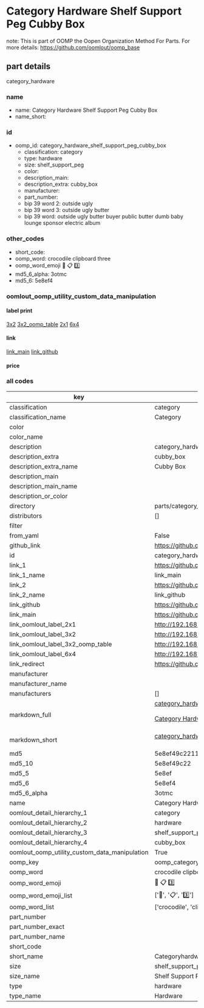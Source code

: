 # Category Hardware Shelf Support Peg Cubby Box  

note: This is part of OOMP the Oopen Organization Method For Parts. For more details: https://github.com/oomlout/oomp_base

##  part details
  



category_hardware



### name
* name: Category Hardware Shelf Support Peg Cubby Box
* name_short: 
### id
* oomp_id: category_hardware_shelf_support_peg_cubby_box
  * classification: category
  * type: hardware
  * size: shelf_support_peg
  * color: 
  * description_main: 
  * description_extra: cubby_box
  * manufacturer: 
  * part_number: 
  * bip 39 word 2: outside ugly
  * bip 39 word 3: outside ugly butter
  * bip 39 word: outside ugly butter buyer public butter dumb baby lounge sponsor electric album

### other_codes
* short_code: 
* oomp_word: crocodile clipboard three
* oomp_word_emoji :crocodile: :clipboard: :three:
* md5_6_alpha: 3otmc
* md5_6: 5e8ef4






### oomlout_oomp_utility_custom_data_manipulation
#### label print
[3x2](http://192.168.1.245:1112/?label=oomp%203otmc)
[3x2_oomp_table](http://192.168.1.108:1112/?label=oomp%203otmc)
[2x1](http://192.168.1.242:1112/?label=oomp%203otmc)
[6x4](http://192.168.1.55:1112/?label=oomp%203otmc)    

#### link

[link_main](https://github.com/oomlout/oomlout_oomp_version_1_messy/tree/main/parts/category_hardware_shelf_support_peg_cubby_box) [link_github](https://github.com/oomlout/oomlout_oomp_version_1_messy/tree/main/parts/category_hardware_shelf_support_peg_cubby_box)                             

#### price







### all codes 
| key | value |  
| --- | --- |  
| classification | category |  
| classification_name | Category |  
| color |  |  
| color_name |  |  
| description | category_hardware |  
| description_extra | cubby_box |  
| description_extra_name | Cubby Box |  
| description_main |  |  
| description_main_name |  |  
| description_or_color |   |  
| directory | parts/category_hardware_shelf_support_peg_cubby_box |  
| distributors | [] |  
| filter |  |  
| from_yaml | False |  
| github_link | https://github.com/oomlout/oomlout_oomp_part_src/tree/main/parts/category_hardware_shelf_support_peg_cubby_box |  
| id | category_hardware_shelf_support_peg_cubby_box |  
| link_1 | https://github.com/oomlout/oomlout_oomp_version_1_messy/tree/main/parts/category_hardware_shelf_support_peg_cubby_box |  
| link_1_name | link_main |  
| link_2 | https://github.com/oomlout/oomlout_oomp_version_1_messy/tree/main/parts/category_hardware_shelf_support_peg_cubby_box |  
| link_2_name | link_github |  
| link_github | https://github.com/oomlout/oomlout_oomp_version_1_messy/tree/main/parts/category_hardware_shelf_support_peg_cubby_box |  
| link_main | https://github.com/oomlout/oomlout_oomp_version_1_messy/tree/main/parts/category_hardware_shelf_support_peg_cubby_box |  
| link_oomlout_label_2x1 | http://192.168.1.242:1112/?label=oomp%203otmc |  
| link_oomlout_label_3x2 | http://192.168.1.245:1112/?label=oomp%203otmc |  
| link_oomlout_label_3x2_oomp_table | http://192.168.1.108:1112/?label=oomp%203otmc |  
| link_oomlout_label_6x4 | http://192.168.1.55:1112/?label=oomp%203otmc |  
| link_redirect | https://github.com/oomlout/oomlout_oomp_version_1_messy/tree/main/parts/category_hardware_shelf_support_peg_cubby_box |  
| manufacturer |  |  
| manufacturer_name |  |  
| manufacturers | [] |  
| markdown_full | [category_hardware_shelf_support_peg_cubby_box](none)<br>[](none)<br>[Category Hardware Shelf Support Peg Cubby Box](none)<br><br> |  
| markdown_short | [category_hardware_shelf_support_peg_cubby_box](none)<br><br> |  
| md5 | 5e8ef49c2211087c7d5681f63ebb04ec |  
| md5_10 | 5e8ef49c22 |  
| md5_5 | 5e8ef |  
| md5_6 | 5e8ef4 |  
| md5_6_alpha | 3otmc |  
| name | Category Hardware Shelf Support Peg Cubby Box |  
| oomlout_detail_hierarchy_1 | category |  
| oomlout_detail_hierarchy_2 | hardware |  
| oomlout_detail_hierarchy_3 | shelf_support_peg |  
| oomlout_detail_hierarchy_4 | cubby_box |  
| oomlout_oomp_utility_custom_data_manipulation | True |  
| oomp_key | oomp_category_hardware_shelf_support_peg_cubby_box |  
| oomp_word | crocodile clipboard three |  
| oomp_word_emoji | :crocodile: :clipboard: :three: |  
| oomp_word_emoji_list | [':crocodile:', ':clipboard:', ':three:'] |  
| oomp_word_list | ['crocodile', 'clipboard', 'three'] |  
| part_number |  |  
| part_number_exact |  |  
| part_number_name |  |  
| short_code |  |  
| short_name | Categoryhardware |  
| size | shelf_support_peg |  
| size_name | Shelf Support Peg |  
| type | hardware |  
| type_name | Hardware |  
